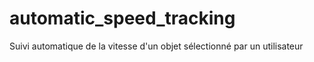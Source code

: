 # automatic_speed_tracking
Suivi automatique de la vitesse d'un objet sélectionné par un utilisateur
